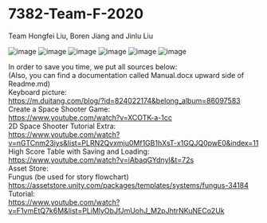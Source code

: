 # 7382-Team-F-2020
Team Hongfei Liu, Boren Jiang and Jinlu Liu

![image](https://github.com/MLaroucheLaSalleMtl/7382-Team-F-2020/blob/master/Images/Manual_page-0001.jpg)
![image](https://github.com/MLaroucheLaSalleMtl/7382-Team-F-2020/blob/master/Images/Manual_page-0002.jpg)
![image](https://github.com/MLaroucheLaSalleMtl/7382-Team-F-2020/blob/master/Images/Manual_page-0003.jpg)
![image](https://github.com/MLaroucheLaSalleMtl/7382-Team-F-2020/blob/master/Images/Manual_page-0004.jpg)
![image](https://github.com/MLaroucheLaSalleMtl/7382-Team-F-2020/blob/master/Images/Manual_page-0005.jpg)
![image](https://github.com/MLaroucheLaSalleMtl/7382-Team-F-2020/blob/master/Images/Manual_page-0006.jpg)

In order to save you time, we put all sources below:  
(Also, you can find a documentation called Manual.docx upward side of Readme.md)  
  Keyboard picture:  
    https://m.duitang.com/blog/?id=824022174&belong_album=86097583  
  Create a Space Shooter Game:  
    https://www.youtube.com/watch?v=XCOTK-a-1cc  
  2D Space Shooter Tutorial Extra:  
    https://www.youtube.com/watch?v=nGTCnm23iys&list=PLRN2Qvxmju0Mf1GB1hXsT-x1GQJQ0pwE0&index=11  
  High Score Table with Saving and Loading:  
    https://www.youtube.com/watch?v=iAbaqGYdnyI&t=72s  
	Asset Store:  
    Fungus (be used for story flowchart)  
    https://assetstore.unity.com/packages/templates/systems/fungus-34184  
		Tutorial:   
    https://www.youtube.com/watch?v=F1vmEtQ7k6M&list=PLiMlyObJfJmUohJ_M2pJhtrNKuNECo2Uk  
